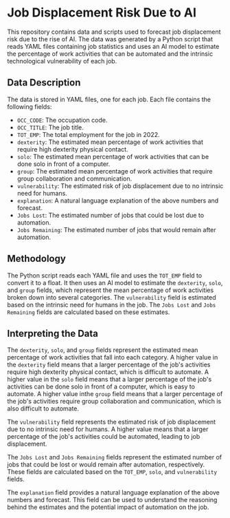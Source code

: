# Job Displacement Risk Due to AI

This repository contains data and scripts used to forecast job displacement risk due to the rise of AI. The data was
generated by a Python script that reads YAML files containing job statistics and uses an AI model to estimate the
percentage of work activities that can be automated and the intrinsic technological vulnerability of each job.

## Data Description

The data is stored in YAML files, one for each job. Each file contains the following fields:

- `OCC_CODE`: The occupation code.
- `OCC_TITLE`: The job title.
- `TOT_EMP`: The total employment for the job in 2022.
- `dexterity`: The estimated mean percentage of work activities that require high dexterity physical contact.
- `solo`: The estimated mean percentage of work activities that can be done solo in front of a computer.
- `group`: The estimated mean percentage of work activities that require group collaboration and communication.
- `vulnerability`: The estimated risk of job displacement due to no intrinsic need for humans.
- `explanation`: A natural language explanation of the above numbers and forecast.
- `Jobs Lost`: The estimated number of jobs that could be lost due to automation.
- `Jobs Remaining`: The estimated number of jobs that would remain after automation.

## Methodology

The Python script reads each YAML file and uses the `TOT_EMP` field to convert it to a float. It then uses an AI model
to estimate the `dexterity`, `solo`, and `group` fields, which represent the mean percentage of work activities broken
down into several categories. The `vulnerability` field is estimated based on the intrinsic need for humans in the job.
The `Jobs Lost` and `Jobs Remaining` fields are calculated based on these estimates.

## Interpreting the Data

The `dexterity`, `solo`, and `group` fields represent the estimated mean percentage of work activities that fall into
each category. A higher value in the `dexterity` field means that a larger percentage of the job's activities require
high dexterity physical contact, which is difficult to automate. A higher value in the `solo` field means that a larger
percentage of the job's activities can be done solo in front of a computer, which is easy to automate. A higher value inthe `group` field means that a larger percentage of the job's activities require group collaboration and communication,
which is also difficult to automate.

The `vulnerability` field represents the estimated risk of job displacement due to no intrinsic need for humans. A
higher value means that a larger percentage of the job's activities could be automated, leading to job displacement.

The `Jobs Lost` and `Jobs Remaining` fields represent the estimated number of jobs that could be lost or would remain
after automation, respectively. These fields are calculated based on the `TOT_EMP`, `solo`, and `vulnerability` fields.

The `explanation` field provides a natural language explanation of the above numbers and forecast. This field can be
used to understand the reasoning behind the estimates and the potential impact of automation on the job.